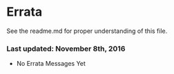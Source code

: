 # Errata
 
 See the readme.md for proper understanding of this file.

### Last updated: November 8th, 2016
 
- No Errata Messages Yet
 

